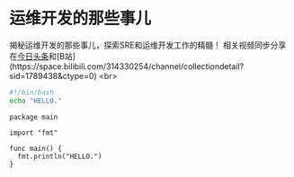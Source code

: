 # 运维开发的那些事儿
揭秘运维开发的那些事儿，探索SRE和运维开发工作的精髓！
相关视频同步分享在[今日头条](https://www.toutiao.com/c/user/token/MS4wLjABAAAA0YFomuMNm87NNysXeUsQdI0Tt3gOgz8WG_0B3MzxsmI/?)和[B站](https://space.bilibili.com/314330254/channel/collectiondetail?sid=1789438&ctype=0)
<br>

```bash
#!/bin/bash
echo "HELLO."
```

```golang
package main

import "fmt"

func main() {
  fmt.println("HELLO.")
}
```
